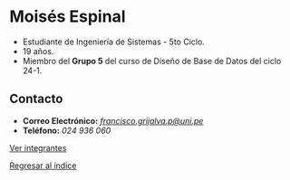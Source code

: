 # Moisés Espinal

* Estudiante de Ingeniería de Sistemas - 5to Ciclo.
* 19 años.
* Miembro del **Grupo 5** del curso de Diseño de Base de Datos del ciclo 24-1.

## Contacto

- **Correo Electrónico:** *francisco.grijalva.p@uni.pe*
- **Teléfono:** _024 936 060_

[Ver integrantes](../Integrantes.md)

[Regresar al índice](../../README.md)
